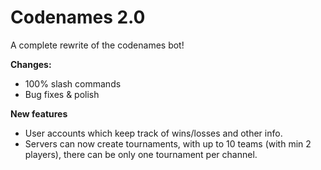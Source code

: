 
# Codenames 2.0

A complete rewrite of the codenames bot!

**Changes:**
- 100% slash commands
- Bug fixes & polish

**New features**
- User accounts which keep track of wins/losses and other info.
- Servers can now create tournaments, with up to 10 teams (with min 2 players), there can be only one tournament per channel. 
